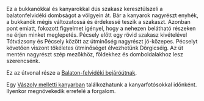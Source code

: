 Ez a bukkanókkal és kanyarokkal dús szakasz keresztülszeli a balatonfelvidéki dombságot a völgyein át. Bár a kanyarok nagyrészt enyhék, a bukkanók mégis változatossá és érdekessé teszik a szakaszt. Azonban pont emiatt, fokozott figyelmet igényel, hogy a nehezen belátható részeken ne érjen minket meglepetés. Pécsely előtt egy rövid szakasz kivételével Tótvázsony és Pécsely között az útminőség nagyrészt jó-közepes. Pécselyt követően viszont tökéletes útminőséget élvezhetünk Dörgicséig. Az út mentén nagyrészt szép mezőkhöz, földekhez és domboldalakhoz lesz szerencsénk.

Ez az útvonal része a [Balaton-felvidéki bejáróútnak](#BalatonFelvidek).

Egy [Vászoly melletti kanyarban](#geo:Kanyarfot%C3%B3s%20Pont@46.939182,17.777372/?b=Ide%20id%C5%91nk%C3%A9nt%20kitelep%C3%BCl%20a%20%5BKanyarfot%C3%B3%5D%28https://kanyarfoto.com/hu%29,%20akik%20k%C3%A9pet%20k%C3%A9sz%C3%ADthetnek%20a%20kanyarg%C3%A1sodr%C3%B3l.) találkozhatunk a kanyarfotósokkal időnként. Ilyenkor megnövekedik errefelé a forgalom.
